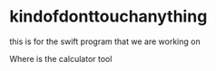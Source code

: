 # kindofdonttouchanything
this is for the swift program that we are working on

Where is the calculator tool
